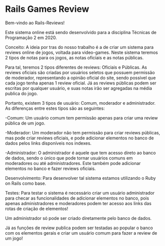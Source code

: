 # Rails Games Review

Bem-vindo ao Rails-Reviews!

Este sistema online está sendo desenvolvido para a disciplina Técnicas de Programação 2 em 2020.

Conceito:
A ideia por tras do nosso trabalho é a de criar um sistema para reviews online de jogos, voltada para video-games.
Neste sistema teremos 2 tipos de notas para os jogos, as notas oficiais e as notas públicas.

Para tal, teremos 2 tipos diferentes de reviews: Oficiais e Públicas.
As reviews oficiais  são criadas por usuários seletos que possuem permissão de moderador, representando a opinião
oficial do site, sendo possível que cada jogo tenha apenas 1 review oficial. Já as reviews públicas podem ser escritas por qualquer usuário, e suas notas irão ser agregadas na média publica do jogo.

Portanto, existem 3 tipos de usuário: Comum, moderador e administrador.
As diferenças entre estes tipos são as seguintes:

-Comum: Um usuário comum tem permissão apenas para criar uma review pública de um jogo.

-Moderador: Um moderador não tem permissão para criar reviews públicas, mas pode criar reviews oficiais, e pode
adicionar elementos no banco de dados pelos links disponíveis nos indexes.

-Administrador: O administrador é aquele que tem acesso direto ao banco de dados, sendo o único que pode tornar
usuários comuns em moderadores ou até administradores. Este também pode adicionar elementos no banco e fazer reviews oficiais.

Desenvolvimento:
Para desenvolver tal sistema estamos utilizando o Ruby on Rails como base.

Testes:
Para testar o sistema é necessário criar um usuário administrador para checar as funcionalidades de adicionar elementos no banco, pois apenas administradores e moderadores podem ter acesso aos links das rotas de criação de elementos! 

Um administrador só pode ser criado diretamente pelo banco de dados. 

Já as funções de review publica podem ser testadas ao popular o banco com os elementos gerais e criar um usuário comum para fazer a review de um jogo!
